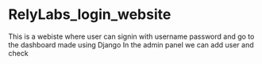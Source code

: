 # RelyLabs_login_website
This is a webiste where user can signin with username password and go to the dashboard made using Django
In the admin panel we can add user and check

